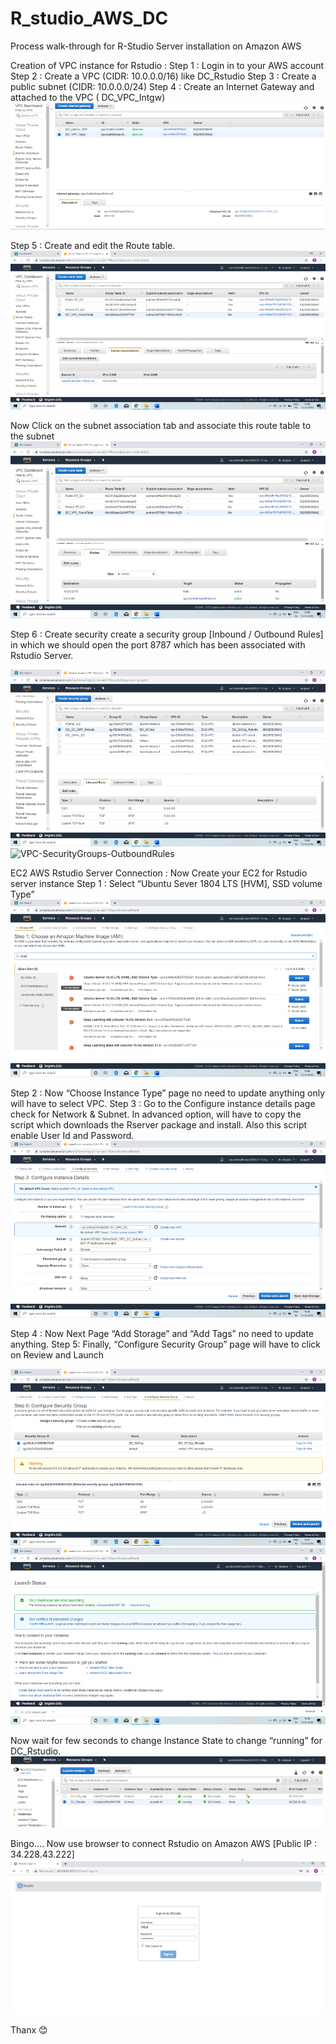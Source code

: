 # R_studio_AWS_DC
Process walk-through for R-Studio Server installation on Amazon AWS

Creation of VPC instance for Rstudio :
Step 1 : Login in to your AWS account 
Step 2 : Create a VPC (CIDR: 10.0.0.0/16) like DC_Rstudio
Step 3 : Create a public subnet (CIDR: 10.0.0.0/24)
Step 4 : Create an Internet Gateway and attached to the VPC ( DC_VPC_Intgw) 
![VPC-InternetGateways ](VPC-InternetGateways-Step4.png)
 
Step 5 : Create and edit the Route table.  
![VPC-RouteTables-SubnetAssociations](VPC-RouteTables-SubnetAssociations.png)

Now Click on the subnet association tab and associate this route table to the subnet
![VPC-RouteTables](VPC-RouteTables.png)
 
Step 6 : Create security create a security group [Inbound / Outbound Rules] in which we should open the port 8787 which has been associated with Rstudio Server.

![VPC-SecurityGroups-InboundRules](VPC-SecurityGroups-InboundRules-Step61.png)
![VPC-SecurityGroups-OutboundRules](VPC-SecurityGroups-OutboundRules-Step61.png)
 

EC2 AWS Rstudio Server Connection :
Now Create your EC2 for Rstudio server instance
Step 1 : Select “Ubuntu Sever 1804 LTS [HVM], SSD volume Type”
![AWS-Rstudio-EC2-Ubuntu-Server-18-04](AWS-Rstudio-EC2-Ubuntu-Server-18-04.png)
 

Step 2 : 
Now “Choose Instance Type” page no need to update anything only will have to select VPC.
Step 3 :
 Go to the Configure instance details page check for Network & Subnet.
In advanced option, will have to copy the script which downloads the Rserver package and install. Also this script enable User Id and Password.
![AWS-Rstudio-Configure_Instance_Details](AWS-Rstudio-Configure_Instance_Details.png)

Step 4 : Now Next Page “Add Storage” and “Add Tags” no need to update anything.
Step 5: Finally, “Configure Security Group” page will have to click on Review and Launch

![AWS-Rstudio-EC2-Review&Launch](AWS-Rstudio-EC2-Review&Launch.png)
![AWS-Rstudio-EC2-LaunchStatus](AWS-Rstudio-EC2-LaunchStatus.png)

Now wait for few seconds to change Instance State to change “running” for DC_Rstudio.
![AWS-Rstudio-EC2-Dashboard-RunningStatus](AWS-Rstudio-EC2-Dashboard-RunningStatus.png) 

Bingo…. Now use browser to connect Rstudio  on Amazon AWS [Public IP : 34.228.43.222]
![R-Studio-SignIn-AWS](R-Studio-SignIn-AWS.png)


Thanx 😊



